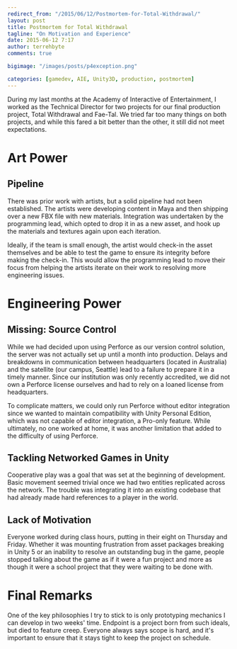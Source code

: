 ```yaml
---
redirect_from: "/2015/06/12/Postmortem-for-Total-Withdrawal/"
layout: post
title: Postmortem for Total Withdrawal
tagline: "On Motivation and Experience"
date: 2015-06-12 7:17
author: terrehbyte
comments: true

bigimage: "/images/posts/p4exception.png"

categories: [gamedev, AIE, Unity3D, production, postmortem]
---
```


During my last months at the Academy of Interactive of Entertainment, I worked as the Technical Director for two projects for our final production project, Total Withdrawal and Fae-Tal. We tried far too many things on both projects, and while this fared a bit better than the other, it still did not meet expectations. 

# Art Power 

## Pipeline

There was prior work with artists, but a solid pipeline had not been established. The artists were developing content in Maya and then shipping over a new FBX file with new materials. Integration was undertaken by the programming lead, which opted to drop it in as a new asset, and hook up the materials and textures again upon each iteration.

Ideally, if the team is small enough, the artist would check-in the asset themselves and be able to test the game to ensure its integrity before making the check-in. This would allow the programming lead to move their focus from helping the artists iterate on their work to resolving more engineering issues. 

# Engineering Power

## Missing: Source Control

While we had decided upon using Perforce as our version control solution, the server was not actually set up until a month into production. Delays and breakdowns in communication between headquarters (located in Australia) and the satellite (our campus, Seattle) lead to a failure to prepare it in a timely manner. Since our institution was only recently accredited, we did not own a Perforce license ourselves and had to rely on a loaned license from headquarters.  

To complicate matters, we could only run Perforce without editor integration since we wanted to maintain compatibility with Unity Personal Edition, which was not capable of editor integration, a Pro-only feature. While ultimately, no one worked at home, it was another limitation that added to the difficulty of using Perforce.

## Tackling Networked Games in Unity

Cooperative play was a goal that was set at the beginning of development. Basic movement seemed trivial once we had two entities replicated across the network. The trouble was integrating it into an existing codebase that had already made hard references to a player in the world.

## Lack of Motivation

Everyone worked during class hours, putting in their eight on Thursday and Friday. Whether it was mounting frustration from asset packages breaking in Unity 5 or an inability to resolve an outstanding bug in the game, people stopped talking about the game as if it were a fun project and more as though it were a school project that they were waiting to be done with.

# Final Remarks

One of the key philosophies I try to stick to is only prototyping mechanics I can develop in two weeks' time. Endpoint is a project born from such ideals, but died to feature creep. Everyone always says scope is hard, and it's important to ensure that it stays tight to keep the project on schedule.